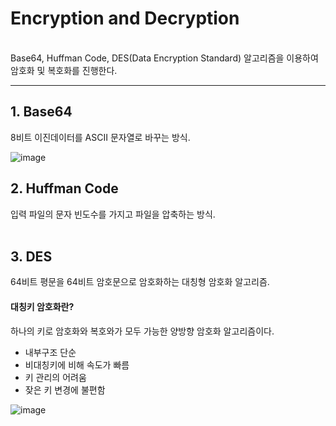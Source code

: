 # Encryption and Decryption
<br>
Base64, Huffman Code, DES(Data Encryption Standard) 알고리즘을 이용하여 암호화 및 복호화를 진행한다.

---

## 1. Base64
8비트 이진데이터를 ASCII 문자열로 바꾸는 방식.

![image](https://user-images.githubusercontent.com/43190509/115522829-6b75b580-a2c7-11eb-8143-26c172a94060.png)


## 2. Huffman Code
입력 파일의 문자 빈도수를 가지고 파일을 압축하는 방식.
<br><br>
## 3. DES
64비트 평문을 64비트 암호문으로 암호화하는 대칭형 암호화 알고리즘.
#### 대칭키 암호화란?
하나의 키로 암호화와 복호와가 모두 가능한 양방향 암호화 알고리즘이다.
- 내부구조 단순
- 비대칭키에 비해 속도가 빠름
- 키 관리의 어려움
- 잦은 키 변경에 불편함
 
![image](https://user-images.githubusercontent.com/43190509/115527249-dcb76780-a2cb-11eb-9c85-d404d1ab19ee.png)



